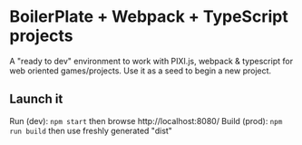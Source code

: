 # BoilerPlate + Webpack + TypeScript projects

A "ready to dev" environment to work with PIXI.js, webpack & typescript for web oriented games/projects. Use it as a seed to begin a new project.

## Launch it

Run (dev): `npm start` then browse http://localhost:8080/ 
Build (prod): `npm run build` then use freshly generated "dist" 
